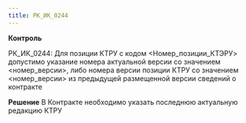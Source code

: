 ```yaml
---
title: РК_ИК_0244
---
```


**Контроль**

РК_ИК_0244: Для позиции КТРУ с кодом <Номер_позиции_КТЭРУ> допустимо указание номера актуальной версии со значением <номер_версии>, либо номера версии позиции КТРУ со значением <номер_версии> из предыдущей размещенной версии сведений о контракте

**Решение**
В Контракте необходимо указать последнюю актуальную редакцию КТРУ